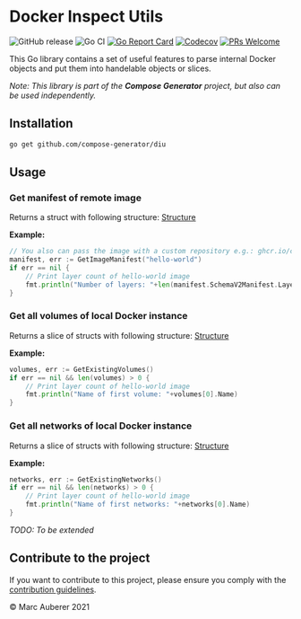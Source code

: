 # Docker Inspect Utils
![GitHub release](https://img.shields.io/github/v/release/compose-generator/diu?include_prereleases)
![Go CI](https://github.com/compose-generator/diu/workflows/Go%20CI/badge.svg)
[![Go Report Card](https://goreportcard.com/badge/github.com/compose-generator/diu)](https://goreportcard.com/report/github.com/compose-generator/diu)
[![Codecov](https://codecov.io/gh/compose-generator/diu/branch/main/graph/badge.svg?token=0EoAPqmDCv)](https://codecov.io/gh/compose-generator/diu)
[![PRs Welcome](https://img.shields.io/badge/PRs-welcome-brightgreen.svg?style=flat-square)](http://makeapullrequest.com)

This Go library contains a set of useful features to parse internal Docker objects and put them into handelable objects or slices.

*Note: This library is part of the **Compose Generator** project, but also can be used independently.*

## Installation
```sh
go get github.com/compose-generator/diu
```

## Usage
### Get manifest of remote image
Returns a struct with following structure: [Structure](model/manifest.go)

**Example:**
```go
// You also can pass the image with a custom repository e.g.: ghcr.io/compose-generator/compose-generator
manifest, err := GetImageManifest("hello-world")
if err == nil {
    // Print layer count of hello-world image
    fmt.println("Number of layers: "+len(manifest.SchemaV2Manifest.Layers))
}
```

### Get all volumes of local Docker instance
Returns a slice of structs with following structure: [Structure](model/volume.go)

**Example:**
```go
volumes, err := GetExistingVolumes()
if err == nil && len(volumes) > 0 {
    // Print layer count of hello-world image
    fmt.println("Name of first volume: "+volumes[0].Name)
}
```

### Get all networks of local Docker instance
Returns a slice of structs with following structure: [Structure](model/network.go)

**Example:**
```go
networks, err := GetExistingNetworks()
if err == nil && len(networks) > 0 {
    // Print layer count of hello-world image
    fmt.println("Name of first networks: "+networks[0].Name)
}
```

*TODO: To be extended*

## Contribute to the project
If you want to contribute to this project, please ensure you comply with the [contribution guidelines](CONTRIBUTING.md).

© Marc Auberer 2021